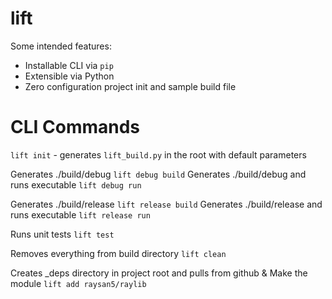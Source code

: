 # lift

Some intended features:

- Installable CLI via `pip`
- Extensible via Python
- Zero configuration project init and sample build file


# CLI Commands

`lift init` - generates `lift_build.py` in the root with default parameters

Generates ./build/debug
`lift debug build`
Generates ./build/debug and runs executable
`lift debug run`

Generates ./build/release
`lift release build`
Generates ./build/release and runs executable
`lift release run`

Runs unit tests
`lift test`

Removes everything from build directory
`lift clean`

Creates _deps directory in project root and pulls from github & Make the module 
`lift add raysan5/raylib`
